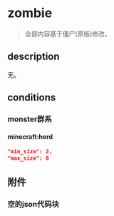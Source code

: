 # zombie

> 全部内容基于僵尸(原版)修改。

## description

无。



## conditions

### monster群系

#### minecraft:herd

```json
"min_size": 2,
"max_size": 6
```



## 附件

### 空的json代码块

```json

```

